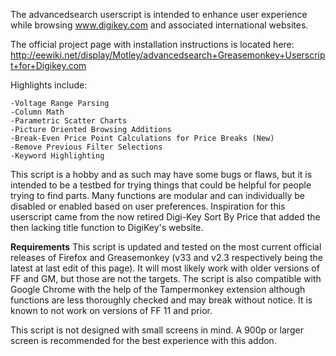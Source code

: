 The advancedsearch userscript is intended to enhance user experience while browsing www.digikey.com  and associated international websites.

The official project page with installation instructions is located here: http://eewiki.net/display/Motley/advancedsearch+Greasemonkey+Userscript+for+Digikey.com 

Highlights include:

    -Voltage Range Parsing
    -Column Math
    -Parametric Scatter Charts
    -Picture Oriented Browsing Additions
    -Break-Even Price Point Calculations for Price Breaks (New)
    -Remove Previous Filter Selections
    -Keyword Highlighting

This script is a hobby and as such may have some bugs or flaws, but it is intended to be a testbed for trying things that could be helpful for people trying to find parts.  Many functions are modular and can individually be disabled or enabled based on user preferences.    Inspiration for this userscript came from the now retired Digi-Key Sort By Price that added the then lacking title function to DigiKey's website.

<b>Requirements</b>
This script is updated and tested on the most current official releases of Firefox and Greasemonkey (v33 and v2.3 respectively being the latest at last edit of this page).  It will most likely work with older versions of FF and GM, but those are not the targets.    The script is also compatible with Google Chrome with the help of the Tampermonkey extension although functions are less thoroughly checked and may break without notice. It is known to not work on versions of FF 11 and prior.

This script is not designed with small screens in mind.  A 900p or larger screen is recommended for the best experience with this addon.
